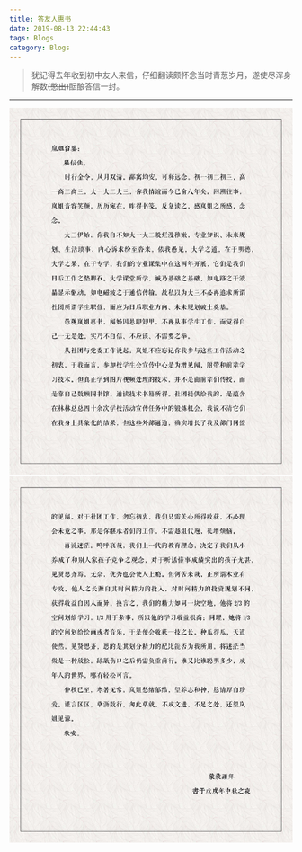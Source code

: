 ```yaml
---
title: 答友人惠书
date: 2019-08-13 22:44:43
tags: Blogs
category: Blogs
---
```

> 犹记得去年收到初中友人来信，仔细翻读颇怀念当时青葱岁月，遂使尽浑身解数~~(憋出)~~酝酿答信一封。

***
![image0](答友人惠书/image0.jpg "image0")
![image1](答友人惠书/image1.jpg "image1")